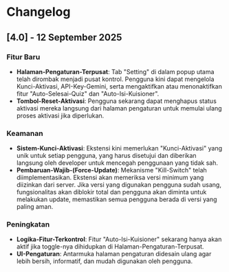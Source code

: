 # Changelog

## [4.0] - 12 September 2025

### Fitur Baru
- **Halaman-Pengaturan-Terpusat**: Tab "Setting" di dalam popup utama telah dirombak menjadi pusat kontrol. Pengguna kini dapat mengelola Kunci-Aktivasi, API-Key-Gemini, serta mengaktifkan atau menonaktifkan fitur "Auto-Selesai-Quiz" dan "Auto-Isi-Kuisioner".
- **Tombol-Reset-Aktivasi**: Pengguna sekarang dapat menghapus status aktivasi mereka langsung dari halaman pengaturan untuk memulai ulang proses aktivasi jika diperlukan.

### Keamanan
- **Sistem-Kunci-Aktivasi**: Ekstensi kini memerlukan "Kunci-Aktivasi" yang unik untuk setiap pengguna, yang harus disetujui dan diberikan langsung oleh developer untuk mencegah penggunaan yang tidak sah.
- **Pembaruan-Wajib-(Force-Update)**: Mekanisme "Kill-Switch" telah diimplementasikan. Ekstensi akan memeriksa versi minimum yang diizinkan dari server. Jika versi yang digunakan pengguna sudah usang, fungsionalitas akan diblokir total dan pengguna akan diminta untuk melakukan update, memastikan semua pengguna berada di versi yang paling aman.

### Peningkatan
- **Logika-Fitur-Terkontrol**: Fitur "Auto-Isi-Kuisioner" sekarang hanya akan aktif jika toggle-nya dihidupkan di Halaman-Pengaturan-Terpusat.
- **UI-Pengaturan**: Antarmuka halaman pengaturan didesain ulang agar lebih bersih, informatif, dan mudah digunakan oleh pengguna.